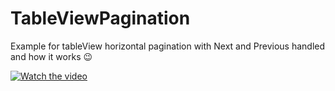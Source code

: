 # TableViewPagination

Example for tableView horizontal pagination with Next and Previous handled and how it works 😉

[![Watch the video](https://img.youtube.com/vi/N_TPuOW-46g.png)](https://youtu.be/N_TPuOW-46g)
